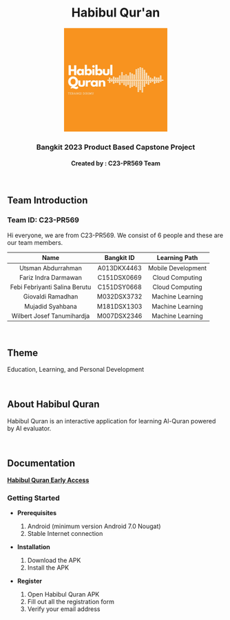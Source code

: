 <h1 align="center">Habibul Qur'an</h1>
<p align="center">
  <img src="https://github.com/Bangkit-2023-Habibul-Quran/.github/blob/main/profile/Habibul%20Quran%20-%20Logo.png" width="240px" alt="Habibul Quran Logo">
</p>
<h3 align="center">Bangkit 2023 Product Based Capstone Project</h3>
<h4 align="center">Created by : C23-PR569 Team</h4>
<br>

## Team Introduction 
### Team ID: C23-PR569
Hi everyone, we are from C23-PR569. We consist of 6 people and these are our team members.

| Name | Bangkit ID | Learning Path |
| :---: | :---: | :---: |
| Utsman Abdurrahman | A013DKX4463 | Mobile Development |
| Fariz Indra Darmawan | C151DSX0669 | Cloud Computing |
| Febi Febriyanti Salina Berutu | C151DSY0668 | Cloud Computing |
| Giovaldi Ramadhan | M032DSX3732 | Machine Learning |
| Mujadid Syahbana | M181DSX1303 | Machine Learning |
| Wilbert Josef Tanumihardja | M007DSX2346 | Machine Learning |

<br>

## Theme 
Education, Learning, and Personal Development

<br>

## About Habibul Quran
Habibul Quran is an interactive application for learning Al-Quran powered by AI evaluator.

<br>

## Documentation 

[**Habibul Quran Early Access**](https://drive.google.com/file/d/1oSIgsF70xENLDLPlwXfu7u8GemsMwnhN/view?usp=drive_link)


### Getting Started
- **Prerequisites**

  1.  Android (minimum version Android 7.0 Nougat)
  2.  Stable Internet connection

- **Installation**

  1.  Download the APK
  2.  Install the APK

- **Register**

  1.  Open Habibul Quran APK
  2.  Fill out all the registration form
  3.  Verify your email address
